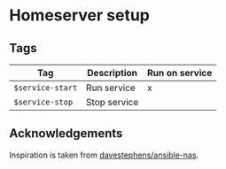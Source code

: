 # Homeserver setup

## Tags

| Tag              | Description                                              | Run on service |
| ---------------- | -------------------------------------------------------- | -------------- |
| `$service-start`  | Run service                                              | x              |
| `$service-stop`   | Stop service                                             |                |

## Acknowledgements

Inspiration is taken from [davestephens/ansible-nas](https://github.com/davestephens/ansible-nas).
